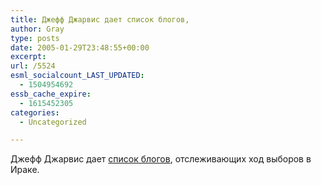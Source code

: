 ```yaml
---
title: Джефф Джарвис дает список блогов,
author: Gray
type: posts
date: 2005-01-29T23:48:55+00:00
excerpt:
url: /5524
esml_socialcount_LAST_UPDATED:
  - 1504954692
essb_cache_expire:
  - 1615452305
categories:
  - Uncategorized

---
```








Джефф Джарвис дает <a href="http://www.buzzmachine.com/archives/2005_01_29.html#008968" target="_blank">список блогов</a>, отслеживающих ход выборов в Ираке.